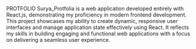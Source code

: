 
PROTFOLIO
Surya_Protfolia is a web application developed entirely with React.js, demonstrating my proficiency in modern frontend development. This project showcases my ability to create dynamic, responsive user interfaces and manage application state effectively using React. It reflects my skills in building engaging and functional web applications with a focus on delivering a seamless user experience.

